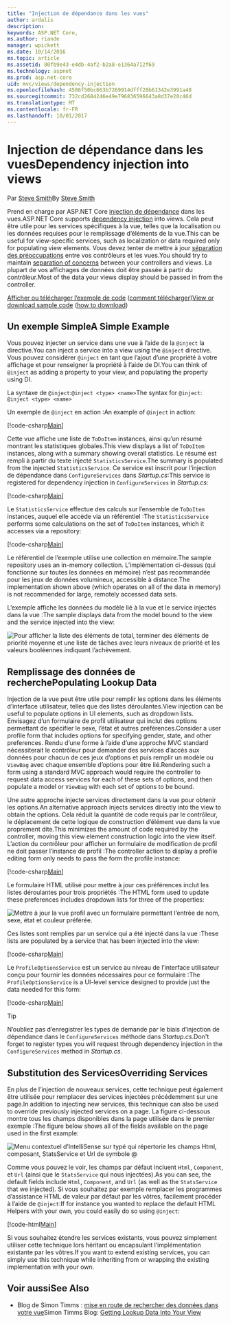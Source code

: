 ```yaml
---
title: "Injection de dépendance dans les vues"
author: ardalis
description: 
keywords: ASP.NET Core,
ms.author: riande
manager: wpickett
ms.date: 10/14/2016
ms.topic: article
ms.assetid: 80fb9e43-e4db-4af2-b2a8-e1364a712f69
ms.technology: aspnet
ms.prod: asp.net-core
uid: mvc/views/dependency-injection
ms.openlocfilehash: 4586f50bc663b7269914dfff28b61342e3991a48
ms.sourcegitcommit: 732cd2684246e49e796836596643a8d37e20c46d
ms.translationtype: MT
ms.contentlocale: fr-FR
ms.lasthandoff: 10/01/2017
---
```

# <a name="dependency-injection-into-views"></a><span data-ttu-id="76eb5-103">Injection de dépendance dans les vues</span><span class="sxs-lookup"><span data-stu-id="76eb5-103">Dependency injection into views</span></span>

<span data-ttu-id="76eb5-104">Par [Steve Smith](https://ardalis.com/)</span><span class="sxs-lookup"><span data-stu-id="76eb5-104">By [Steve Smith](https://ardalis.com/)</span></span>

<span data-ttu-id="76eb5-105">Prend en charge par ASP.NET Core [injection de dépendance](xref:fundamentals/dependency-injection) dans les vues.</span><span class="sxs-lookup"><span data-stu-id="76eb5-105">ASP.NET Core supports [dependency injection](xref:fundamentals/dependency-injection) into views.</span></span> <span data-ttu-id="76eb5-106">Cela peut être utile pour les services spécifiques à la vue, telles que la localisation ou les données requises pour le remplissage d’éléments de la vue.</span><span class="sxs-lookup"><span data-stu-id="76eb5-106">This can be useful for view-specific services, such as localization or data required only for populating view elements.</span></span> <span data-ttu-id="76eb5-107">Vous devez tenter de mettre à jour [séparation des préoccupations](http://deviq.com/separation-of-concerns/) entre vos contrôleurs et les vues.</span><span class="sxs-lookup"><span data-stu-id="76eb5-107">You should try to maintain [separation of concerns](http://deviq.com/separation-of-concerns/) between your controllers and views.</span></span> <span data-ttu-id="76eb5-108">La plupart de vos affichages de données doit être passée à partir du contrôleur.</span><span class="sxs-lookup"><span data-stu-id="76eb5-108">Most of the data your views display should be passed in from the controller.</span></span>

<span data-ttu-id="76eb5-109">[Afficher ou télécharger l’exemple de code](https://github.com/aspnet/Docs/tree/master/aspnetcore/mvc/views/dependency-injection/sample) ([comment télécharger](xref:tutorials/index#how-to-download-a-sample))</span><span class="sxs-lookup"><span data-stu-id="76eb5-109">[View or download sample code](https://github.com/aspnet/Docs/tree/master/aspnetcore/mvc/views/dependency-injection/sample) ([how to download](xref:tutorials/index#how-to-download-a-sample))</span></span>

## <a name="a-simple-example"></a><span data-ttu-id="76eb5-110">Un exemple Simple</span><span class="sxs-lookup"><span data-stu-id="76eb5-110">A Simple Example</span></span>

<span data-ttu-id="76eb5-111">Vous pouvez injecter un service dans une vue à l’aide de la `@inject` la directive.</span><span class="sxs-lookup"><span data-stu-id="76eb5-111">You can inject a service into a view using the `@inject` directive.</span></span> <span data-ttu-id="76eb5-112">Vous pouvez considérer `@inject` en tant que l’ajout d’une propriété à votre affichage et pour renseigner la propriété à l’aide de DI.</span><span class="sxs-lookup"><span data-stu-id="76eb5-112">You can think of `@inject` as adding a property to your view, and populating the property using DI.</span></span>

<span data-ttu-id="76eb5-113">La syntaxe de `@inject`:`@inject <type> <name>`</span><span class="sxs-lookup"><span data-stu-id="76eb5-113">The syntax for `@inject`: `@inject <type> <name>`</span></span>

<span data-ttu-id="76eb5-114">Un exemple de `@inject` en action :</span><span class="sxs-lookup"><span data-stu-id="76eb5-114">An example of `@inject` in action:</span></span>

[!code-csharp[Main](../../mvc/views/dependency-injection/sample/src/ViewInjectSample/Views/ToDo/Index.cshtml?highlight=4,5,15,16,17)]

<span data-ttu-id="76eb5-115">Cette vue affiche une liste de `ToDoItem` instances, ainsi qu’un résumé montrant les statistiques globales.</span><span class="sxs-lookup"><span data-stu-id="76eb5-115">This view displays a list of `ToDoItem` instances, along with a summary showing overall statistics.</span></span> <span data-ttu-id="76eb5-116">Le résumé est rempli à partir du texte injecté `StatisticsService`.</span><span class="sxs-lookup"><span data-stu-id="76eb5-116">The summary is populated from the injected `StatisticsService`.</span></span> <span data-ttu-id="76eb5-117">Ce service est inscrit pour l’injection de dépendance dans `ConfigureServices` dans *Startup.cs*:</span><span class="sxs-lookup"><span data-stu-id="76eb5-117">This service is registered for dependency injection in `ConfigureServices` in *Startup.cs*:</span></span>

[!code-csharp[Main](../../mvc/views/dependency-injection/sample/src/ViewInjectSample/Startup.cs?highlight=6,7&range=15-22)]

<span data-ttu-id="76eb5-118">Le `StatisticsService` effectue des calculs sur l’ensemble de `ToDoItem` instances, auquel elle accède via un référentiel :</span><span class="sxs-lookup"><span data-stu-id="76eb5-118">The `StatisticsService` performs some calculations on the set of `ToDoItem` instances, which it accesses via a repository:</span></span>

[!code-csharp[Main](../../mvc/views/dependency-injection/sample/src/ViewInjectSample/Model/Services/StatisticsService.cs?highlight=15,20,26)]

<span data-ttu-id="76eb5-119">Le référentiel de l’exemple utilise une collection en mémoire.</span><span class="sxs-lookup"><span data-stu-id="76eb5-119">The sample repository uses an in-memory collection.</span></span> <span data-ttu-id="76eb5-120">L’implémentation ci-dessus (qui fonctionne sur toutes les données en mémoire) n’est pas recommandée pour les jeux de données volumineux, accessible à distance.</span><span class="sxs-lookup"><span data-stu-id="76eb5-120">The implementation shown above (which operates on all of the data in memory) is not recommended for large, remotely accessed data sets.</span></span>

<span data-ttu-id="76eb5-121">L’exemple affiche les données du modèle lié à la vue et le service injectés dans la vue :</span><span class="sxs-lookup"><span data-stu-id="76eb5-121">The sample displays data from the model bound to the view and the service injected into the view:</span></span>

![Pour afficher la liste des éléments de total, terminer des éléments de priorité moyenne et une liste de tâches avec leurs niveaux de priorité et les valeurs booléennes indiquant l’achèvement.](dependency-injection/_static/screenshot.png)

## <a name="populating-lookup-data"></a><span data-ttu-id="76eb5-123">Remplissage des données de recherche</span><span class="sxs-lookup"><span data-stu-id="76eb5-123">Populating Lookup Data</span></span>

<span data-ttu-id="76eb5-124">Injection de la vue peut être utile pour remplir les options dans les éléments d’interface utilisateur, telles que des listes déroulantes.</span><span class="sxs-lookup"><span data-stu-id="76eb5-124">View injection can be useful to populate options in UI elements, such as dropdown lists.</span></span> <span data-ttu-id="76eb5-125">Envisagez d’un formulaire de profil utilisateur qui inclut des options permettant de spécifier le sexe, l’état et autres préférences.</span><span class="sxs-lookup"><span data-stu-id="76eb5-125">Consider a user profile form that includes options for specifying gender, state, and other preferences.</span></span> <span data-ttu-id="76eb5-126">Rendu d’une forme à l’aide d’une approche MVC standard nécessiterait le contrôleur pour demander des services d’accès aux données pour chacun de ces jeux d’options et puis remplir un modèle ou `ViewBag` avec chaque ensemble d’options pour être lié.</span><span class="sxs-lookup"><span data-stu-id="76eb5-126">Rendering such a form using a standard MVC approach would require the controller to request data access services for each of these sets of options, and then populate a model or `ViewBag` with each set of options to be bound.</span></span>

<span data-ttu-id="76eb5-127">Une autre approche injecte services directement dans la vue pour obtenir les options.</span><span class="sxs-lookup"><span data-stu-id="76eb5-127">An alternative approach injects services directly into the view to obtain the options.</span></span> <span data-ttu-id="76eb5-128">Cela réduit la quantité de code requis par le contrôleur, le déplacement de cette logique de construction d’élément vue dans la vue proprement dite.</span><span class="sxs-lookup"><span data-stu-id="76eb5-128">This minimizes the amount of code required by the controller, moving this view element construction logic into the view itself.</span></span> <span data-ttu-id="76eb5-129">L’action du contrôleur pour afficher un formulaire de modification de profil ne doit passer l’instance de profil :</span><span class="sxs-lookup"><span data-stu-id="76eb5-129">The controller action to display a profile editing form only needs to pass the form the profile instance:</span></span>

[!code-csharp[Main](../../mvc/views/dependency-injection/sample/src/ViewInjectSample/Controllers/ProfileController.cs?highlight=9,19)]

<span data-ttu-id="76eb5-130">Le formulaire HTML utilisé pour mettre à jour ces préférences inclut les listes déroulantes pour trois propriétés :</span><span class="sxs-lookup"><span data-stu-id="76eb5-130">The HTML form used to update these preferences includes dropdown lists for three of the properties:</span></span>

![Mettre à jour la vue profil avec un formulaire permettant l’entrée de nom, sexe, état et couleur préférée.](dependency-injection/_static/updateprofile.png)

<span data-ttu-id="76eb5-132">Ces listes sont remplies par un service qui a été injecté dans la vue :</span><span class="sxs-lookup"><span data-stu-id="76eb5-132">These lists are populated by a service that has been injected into the view:</span></span>

[!code-csharp[Main](../../mvc/views/dependency-injection/sample/src/ViewInjectSample/Views/Profile/Index.cshtml?highlight=4,16,17,21,22,26,27)]

<span data-ttu-id="76eb5-133">Le `ProfileOptionsService` est un service au niveau de l’interface utilisateur conçu pour fournir les données nécessaires pour ce formulaire :</span><span class="sxs-lookup"><span data-stu-id="76eb5-133">The `ProfileOptionsService` is a UI-level service designed to provide just the data needed for this form:</span></span>

[!code-csharp[Main](../../mvc/views/dependency-injection/sample/src/ViewInjectSample/Model/Services/ProfileOptionsService.cs?highlight=7,13,24)]

>[!TIP]
> <span data-ttu-id="76eb5-134">N’oubliez pas d’enregistrer les types de demande par le biais d’injection de dépendance dans le `ConfigureServices` méthode dans *Startup.cs*.</span><span class="sxs-lookup"><span data-stu-id="76eb5-134">Don't forget to register types you will request through dependency injection in the  `ConfigureServices` method in *Startup.cs*.</span></span>

## <a name="overriding-services"></a><span data-ttu-id="76eb5-135">Substitution des Services</span><span class="sxs-lookup"><span data-stu-id="76eb5-135">Overriding Services</span></span>

<span data-ttu-id="76eb5-136">En plus de l’injection de nouveaux services, cette technique peut également être utilisée pour remplacer des services injectées précédemment sur une page.</span><span class="sxs-lookup"><span data-stu-id="76eb5-136">In addition to injecting new services, this technique can also be used to override previously injected services on a page.</span></span> <span data-ttu-id="76eb5-137">La figure ci-dessous montre tous les champs disponibles dans la page utilisée dans le premier exemple :</span><span class="sxs-lookup"><span data-stu-id="76eb5-137">The figure below shows all of the fields available on the page used in the first example:</span></span>

![Menu contextuel d’IntelliSense sur typé qui répertorie les champs Html, composant, StatsService et Url de symbole @](dependency-injection/_static/razor-fields.png)

<span data-ttu-id="76eb5-139">Comme vous pouvez le voir, les champs par défaut incluent `Html`, `Component`, et `Url` (ainsi que le `StatsService` qui nous injectées).</span><span class="sxs-lookup"><span data-stu-id="76eb5-139">As you can see, the default fields include `Html`, `Component`, and `Url` (as well as the `StatsService` that we injected).</span></span> <span data-ttu-id="76eb5-140">Si vous souhaitez par exemple remplacer les programmes d’assistance HTML de valeur par défaut par les vôtres, facilement procéder à l’aide de `@inject`:</span><span class="sxs-lookup"><span data-stu-id="76eb5-140">If for instance you wanted to replace the default HTML Helpers with your own, you could easily do so using `@inject`:</span></span>

[!code-html[Main](../../mvc/views/dependency-injection/sample/src/ViewInjectSample/Views/Helper/Index.cshtml?highlight=3,11)]

<span data-ttu-id="76eb5-141">Si vous souhaitez étendre les services existants, vous pouvez simplement utiliser cette technique lors héritant ou encapsulant l’implémentation existante par les vôtres.</span><span class="sxs-lookup"><span data-stu-id="76eb5-141">If you want to extend existing services, you can simply use this technique while inheriting from or wrapping the existing implementation with your own.</span></span>

## <a name="see-also"></a><span data-ttu-id="76eb5-142">Voir aussi</span><span class="sxs-lookup"><span data-stu-id="76eb5-142">See Also</span></span>

* <span data-ttu-id="76eb5-143">Blog de Simon Timms : [mise en route de rechercher des données dans votre vue](http://blog.simontimms.com/2015/06/09/getting-lookup-data-into-you-view/)</span><span class="sxs-lookup"><span data-stu-id="76eb5-143">Simon Timms Blog: [Getting Lookup Data Into Your View](http://blog.simontimms.com/2015/06/09/getting-lookup-data-into-you-view/)</span></span>
